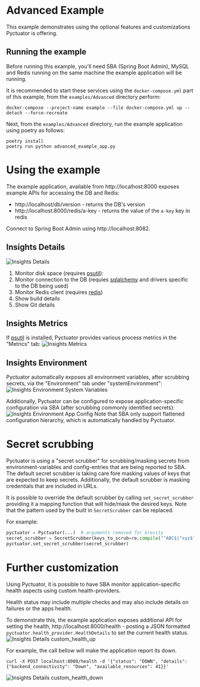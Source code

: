 # Advanced Example
This example demonstrates using the optional features and customizations Pyctuator is offering.

## Running the example
Before running this example, you'll need SBA (Spring Boot Admin), MySQL and Redis running on the same machine the example application will be running. 

It is recommended to start these services using the `docker-compose.yml` part of this example, from the `examples/Advanced` directory perform:
```shell
docker-compose --project-name example --file docker-compose.yml up --detach --force-recreate
```  

Next, from the `examples/Advanced` directory, run the example application using poetry as follows:
```shell
poetry install
poetry run python advanced_example_app.py
```

# Using the example
The example application, available from http://localhost:8000 exposes example APIs for accessing the DB and Redis:
* http://localhost/db/version - returns the DB's version
* http://localhost:8000/redis/a-key - returns the value of the `a-key` key in redis

Connect to Spring Boot Admin using http://localhost:8082.
 
## Insights Details
![Insights Details](../images/Advanced_Insights_Details.png)
1. Monitor disk space (requires [psutil](https://pypi.org/project/psutil/)):
2. Monitor connection to the DB (requies [sqlalchemy](https://pypi.org/project/SQLAlchemy/) and drivers specific to the DB being used)
3. Monitor Redis client (requires [redis](https://pypi.org/project/redis/))
4. Show build details
5. Show Git details

## Insights Metrics
If [psutil](https://pypi.org/project/psutil/) is installed, Pyctuator provides various process metrics in the "Metrics" tab:
![Insights Metrics](../images/Advanced_Insights_Metrics.png)

## Insights Environment
Pyctuator automatically exposes all environment variables, after scrubbing secrets, via the "Environment" tab under "systemEnvironment":
![Insights Environment System Variables](../images/Advanced_Insights_Environment_systemEnvironment.png)

Additionally, Pyctuator can be configured to expose application-specific configuration via SBA (after scrubbing commonly identified secrets):
![Insights Environment App Config](../images/Advanced_Insights_Environment_conf.png)
Note that SBA only support flattened configuration hierarchy, which is automatically handled by Pyctuator.

# Secret scrubbing
Pyctuator is using a "secret scrubber" for scrubbing/masking secrets from environment-variables and config-entries that are being reported to SBA.
The default secret scrubber is taking care fore masking values of keys that are expected to keep secrets.
Additionally, the default scrubber is masking credentials that are included in URLs.

It is possible to override the default scrubber by calling `set_secret_scrubber` providing it a mapping function that will hide/mask the desired keys. 
Note that the pattern used by the built in `SecretScrubber` can be replaced.

For example:

```python
pyctuator = Pyctuator(...)  # arguments removed for brevity
secret_scrubber = SecretScrubber(keys_to_scrub=re.compile("^ABC$|^xyz$", re.IGNORECASE)).scrub_secrets
pyctuator.set_secret_scrubber(secret_scrubber)
```

# Further customization
Using Pyctuator, it is possible to have SBA monitor application-specific health aspects using custom health-providers. 

Health status may include multiple checks and may also include details on failures or the apps health.

To demonstrate this, the example application exposes additional API for setting the health, http://localhost:8000/health - posting a JSON formatted `pyctuator.health_provider.HealthDetails` to set the current health status.
![Insights Details custom_health_up](../images/Advanced_Insights_Details_custom_health_up.png)

For example, the call bellow will make the application report its down.
```shell
curl -X POST localhost:8000/health -d '{"status": "DOWN", "details": {"backend_connectivity": "Down", "available_resources": 41}}'
```
![Insights Details custom_health_down](../images/Advanced_Insights_Details_custom_health_down.png)

